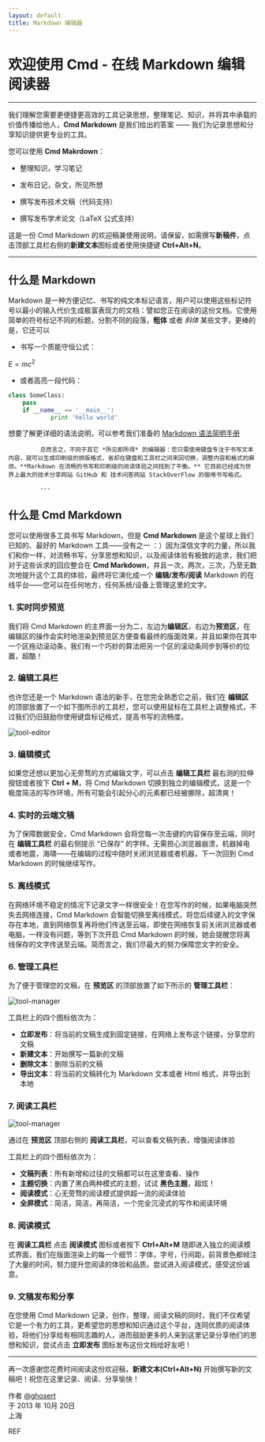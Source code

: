 ```yaml
---
layout: default
title: Markdown 编辑器
---
```


# 欢迎使用 Cmd - 在线 Markdown 编辑阅读器

------

我们理解您需要更便捷更高效的工具记录思想，整理笔记、知识，并将其中承载的价值传播给他人，**Cmd Markdown** 是我们给出的答案 —— 我们为记录思想和分享知识提供更专业的工具。

您可以使用 **Cmd Makrdown**：

* 整理知识，学习笔记

* 发布日记，杂文，所见所想

* 撰写发布技术文稿（代码支持）

* 撰写发布学术论文（LaTeX 公式支持）

这是一份 Cmd Markdown 的欢迎稿兼使用说明，请保留，如需撰写**新稿件**，点击顶部工具栏右侧的**新建文本**图标或者使用快捷键 **Ctrl+Alt+N**。

------

## 什么是 Markdown

Markdown 是一种方便记忆、书写的纯文本标记语言，用户可以使用这些标记符号以最小的输入代价生成极富表现力的文档：譬如您正在阅读的这份文档。它使用简单的符号标记不同的标题，分割不同的段落，**粗体** 或者 *斜体* 某些文字，更棒的是，它还可以

* 书写一个质能守恒公式：

 $E=mc^2$

 * 或者高亮一段代码：

 ```python
 class SomeClass:
     pass
     if __name__ == '__main__':
             print 'hello world'
 ```
想要了解更详细的语法说明，可以参考我们准备的 [Markdown 语法简明手册][1]

             总而言之，不同于其它 *所见即所得* 的编辑器：您只需使用键盘专注于书写文本内容，就可以生成印刷级的排版格式，省却在键盘和工具栏之间来回切换，调整内容和格式的麻烦。**Markdown 在流畅的书写和印刷级的阅读体验之间找到了平衡。** 它目前已经成为世界上最大的技术分享网站 GitHub 和 技术问答网站 StackOverFlow 的御用书写格式。

             ---

## 什么是 Cmd Markdown

您可以使用很多工具书写 Markdown，但是 **Cmd Markdown** 是这个星球上我们已知的、最好的 Markdown 工具——没有之一 ：）因为深信文字的力量，所以我们和你一样，对流畅书写，分享思想和知识，以及阅读体验有极致的追求，我们把对于这些诉求的回应整合在 **Cmd Markdown**，并且一次，两次，三次，乃至无数次地提升这个工具的体验，最终将它演化成一个 **编辑/发布/阅读** Markdown 的在线平台——您可以在任何地方，任何系统/设备上管理这里的文字。

### 1. 实时同步预览

我们将 Cmd Markdown 的主界面一分为二，左边为**编辑区**，右边为**预览区**，在编辑区的操作会实时地渲染到预览区方便查看最终的版面效果，并且如果你在其中一个区拖动滚动条，我们有一个巧妙的算法把另一个区的滚动条同步到等价的位置，超酷！

### 2. 编辑工具栏

也许您还是一个 Markdown 语法的新手，在您完全熟悉它之前，我们在 **编辑区** 的顶部放置了一个如下图所示的工具栏，您可以使用鼠标在工具栏上调整格式，不过我们仍旧鼓励你使用键盘标记格式，提高书写的流畅度。

![tool-editor](http://www.zybuluo.com/static/img/toolbar-editor.png)

### 3. 编辑模式

如果您还想以更加心无旁骛的方式编辑文字，可以点击 **编辑工具栏** 最右测的拉伸按钮或者按下 **Ctrl + M**，将 Cmd Markdown 切换到独立的编辑模式，这是一个极度简洁的写作环境，所有可能会引起分心的元素都已经被挪除，超清爽！

### 4. 实时的云端文稿

为了保障数据安全，Cmd Markdown 会将您每一次击键的内容保存至云端，同时在 **编辑工具栏** 的最右侧提示 “已保存” 的字样。无需担心浏览器崩溃，机器掉电或者地震，海啸——在编辑的过程中随时关闭浏览器或者机器，下一次回到 Cmd Markdown 的时候继续写作。

### 5. 离线模式

在网络环境不稳定的情况下记录文字一样很安全！在您写作的时候，如果电脑突然失去网络连接，Cmd Markdown 会智能切换至离线模式，将您后续键入的文字保存在本地，直到网络恢复再将他们传送至云端，即使在网络恢复前关闭浏览器或者电脑，一样没有问题，等到下次开启 Cmd Markdown 的时候，她会提醒您将离线保存的文字传送至云端。简而言之，我们尽最大的努力保障您文字的安全。

### 6. 管理工具栏

为了便于管理您的文稿，在 **预览区** 的顶部放置了如下所示的 **管理工具栏**：

![tool-manager](http://www.zybuluo.com/static/img/toolbar-manager.png)

工具栏上的四个图标依次为：

* **立即发布**：将当前的文稿生成到固定链接，在网络上发布这个链接，分享您的文稿
* **新建文本**：开始撰写一篇新的文稿
* **删除文本**：删除当前的文稿
* **导出文本**：将当前的文稿转化为 Markdown 文本或者 Html 格式，并导出到本地

### 7. 阅读工具栏

![tool-manager](http://www.zybuluo.com/static/img/toolbar-reader.png)

通过在 **预览区** 顶部右侧的 **阅读工具栏**，可以查看文稿列表，增强阅读体验

工具栏上的四个图标依次为：

* **文稿列表**：所有新增和过往的文稿都可以在这里查看、操作
* **主题切换**：内置了黑白两种模式的主题，试试 **黑色主题**，超炫！
* **阅读模式**：心无旁骛的阅读模式提供超一流的阅读体验
* **全屏模式**：简洁，简洁，再简洁，一个完全沉浸式的写作和阅读环境

### 8. 阅读模式

在 **阅读工具栏** 点击 **阅读模式** 图标或者按下 **Ctrl+Alt+M** 随即进入独立的阅读模式界面，我们在版面渲染上的每一个细节：字体，字号，行间距，前背景色都倾注了大量的时间，努力提升您阅读的体验和品质。尝试进入阅读模式，感受这份诚意。

### 9. 文稿发布和分享

在您使用 Cmd Markdown 记录，创作，整理，阅读文稿的同时，我们不仅希望它是一个有力的工具，更希望您的思想和知识通过这个平台，连同优质的阅读体验，将他们分享给有相同志趣的人，进而鼓励更多的人来到这里记录分享他们的思想和知识，尝试点击 **立即发布** 图标发布这份文档给好友吧！

------

再一次感谢您花费时间阅读这份欢迎稿，**新建文本(Ctrl+Alt+N)** 开始撰写新的文稿吧！祝您在这里记录、阅读、分享愉快！

作者 [@ghosert][2]     
于 2013 年 10月 20日    
上海

REF

[1]: http://www.zybuluo.com/mdeditor?url=http://www.zybuluo.com/static/editor/md-help.markdown
[2]: http://weibo.com/ghosert
